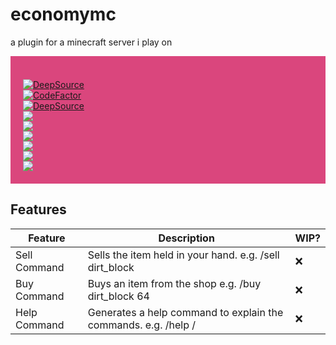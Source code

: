 # economymc
a plugin for a minecraft server i play on 
<div align="left" style="background-color: #da467d; padding: 20px;">
    <br>
    <a href="https://deepsource.io/gh/numikFRKI/economymc/?ref=repository-badge}" target="_blank">
        <img alt="DeepSource" title="DeepSource" src="https://deepsource.io/gh/DamagingRose/Rose-Grabber.svg/?label=active+issues&show_trend=true&token=bRGn0dU76xkJxQgniOJnrc7a"/>
    </a>
    <br>
    <a href="https://www.codefactor.io/repository/github/numikFRKI/economymc">
        <img src="https://www.codefactor.io/repository/github/numikFRKI/economymc/badge" alt="CodeFactor" />
    </a>
    <br>
    <a href="https://deepsource.io/gh/numikFRKI/economymc/?ref=repository-badge}" target="_blank">
        <img alt="DeepSource" title="DeepSource" src="https://deepsource.io/gh/DamagingRose/Rose-Grabber.svg/?label=resolved+issues&show_trend=true&token=bRGn0dU76xkJxQgniOJnrc7a"/>
    </a>
    <br>
    <img src="https://img.shields.io/github/languages/top/numikFRKI/economymc?color=%23da467d&style=flat-square">
    <br>
    <img src="https://img.shields.io/github/stars/numikFRKI/economymc?color=%23da467d&logoColor=%23da467d&style=flat-square">
    <br>
    <img src="https://img.shields.io/github/commit-activity/w/numikFRKI/economymc?color=%23da467d&style=flat-square"> 
    <br>
    <img src="https://img.shields.io/github/last-commit/numikFRKI/economymc?color=%23da467d&logoColor=%23da467d&style=flat-square">
    <br>
    <img src="https://img.shields.io/github/issues/numikFRKI/economymc?color=%23da467d&logoColor=%23da467d&style=flat-square">
    <br>
    <img src="https://img.shields.io/github/issues-closed/numikFRKI/economymc?color=%23da467d&logoColor=%23da467d&style=flat-square">
    <br>
</div>

## Features
| Feature      | Description                                                                | WIP? |
|--------------|----------------------------------------------------------------------------|------|
| Sell Command | Sells the item held in your hand. e.g. /sell dirt_block                    | ❌    |
| Buy Command  | Buys an item from the shop e.g. /buy dirt_block 64                         | ❌    |
| Help Command | Generates a help command to explain the commands. e.g.  /help <buy>/<sell> | ❌    |



